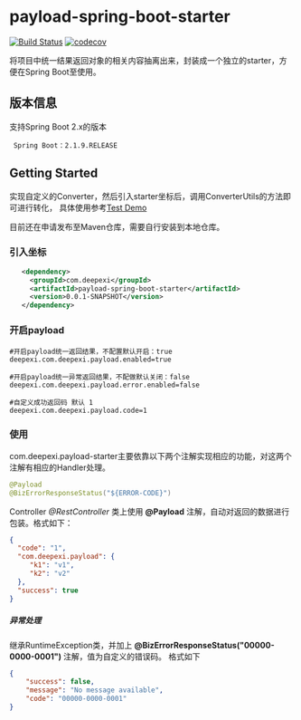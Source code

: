 # payload-spring-boot-starter
[![Build Status](https://travis-ci.org/deepexi/com.deepexi.payload-spring-boot-starter.svg?branch=master)](https://travis-ci.org/deepexi/com.deepexi.payload-spring-boot-starter)  [![codecov](https://codecov.io/gh/deepexi/com.deepexi.payload-spring-boot-starter/branch/master/graph/badge.svg)](https://codecov.io/gh/deepexi/com.deepexi.payload-spring-boot-starter)

将项目中统一结果返回对象的相关内容抽离出来，封装成一个独立的starter，方便在Spring Boot至使用。

## 版本信息
支持Spring Boot 2.x的版本

     Spring Boot：2.1.9.RELEASE

## Getting Started
  实现自定义的Converter，然后引入starter坐标后，调用ConverterUtils的方法即可进行转化，
  具体使用参考[Test Demo](https://github.com/deepexi/payload-spring-boot-starter/tree/master/src/test/java/com/deepexi/payload)
  
  目前还在申请发布至Maven仓库，需要自行安装到本地仓库。
  
### 引入坐标
  
```xml
   <dependency>
     <groupId>com.deepexi</groupId>
     <artifactId>payload-spring-boot-starter</artifactId>
     <version>0.0.1-SNAPSHOT</version>
   </dependency>
```
        
### 开启payload
  
```properties
#开启payload统一返回结果，不配置默认开启：true
deepexi.com.deepexi.payload.enabled=true

#开启payload统一异常返回结果，不配做默认关闭：false  
deepexi.com.deepexi.payload.error.enabled=false 

#自定义成功返回码 默认 1
deepexi.com.deepexi.payload.code=1
```
   
### 使用

com.deepexi.payload-starter主要依靠以下两个注解实现相应的功能，对这两个注解有相应的Handler处理。

```java
@Payload
@BizErrorResponseStatus("${ERROR-CODE}")
```
 
 
Controller *@RestController* 类上使用 **@Payload** 注解，自动对返回的数据进行包装。格式如下：

```json
{
  "code": "1",
  "com.deepexi.payload": {
     "k1": "v1",
     "k2": "v2"
  },
  "success": true
}
```

##### 异常处理

继承RuntimeException类，并加上 **@BizErrorResponseStatus("00000-0000-0001")** 注解，值为自定义的错误码。
格式如下
```json
{
    "success": false,
    "message": "No message available",
    "code": "00000-0000-0001"
}
```

